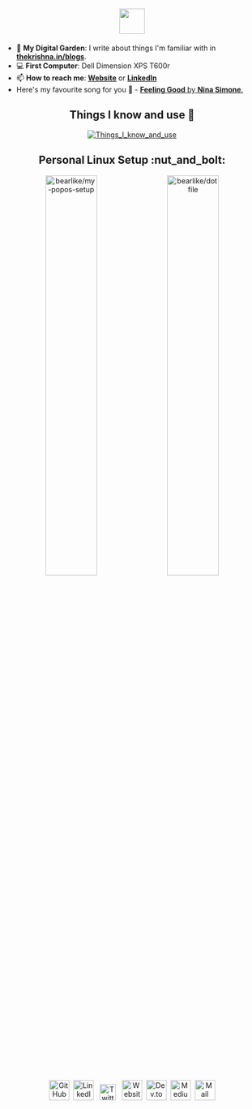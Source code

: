 <h1 align="center"><img src="https://cdn.thekrishna.in/img/kk-name-animated.svg" height="50" /></h1>

- 🌱 **My Digital Garden**: I write about things I'm familiar with in **[thekrishna.in/blogs](https://thekrishna.in/blogs/?utm_source=github)**.
- :computer: **First Computer**: Dell Dimension XPS T600r
- 📫 **How to reach me**: **[Website](https://thekrishna.in/?utm_source=github)** or **[LinkedIn](https://kanth.tech/linkedin?utm_source=github)**
- Here's my favourite song for you :trumpet: - [**Feeling Good** by **Nina Simone**.](https://youtube.com/watch?v=BNMKGYiJpvg)

<h2 align="center">Things I know and use 🌱</h2>
<p align="center"><a href="https://thekrishna.in/#skills?utm_source=github"><img alt="Things_I_know_and_use" src="https://cdn.thekrishna.in/img/Projects/gh-skills.jpg?20May22" /></a></p>


<h2 align="center">Personal Linux Setup :nut_and_bolt:</h2>
<p align="center"><a href="https://github.com/bearlike/my-popos-setup"><img width="45%" src="https://cdn.thekrishna.in/img/gh-card/my_popos_setup.svg?" alt="bearlike/my-popos-setup"></a>&emsp;<a href="https://github.com/bearlike/dotfiles"><img width="45%" src="https://cdn.thekrishna.in/img/gh-card/dotfiles.svg?" alt="bearlike/dotfile"></a></p>
<h2 align="center"></h2>


<p align="center">   
<a id="GitHub"   href="https://kanth.tech/github?utm_source=github"    ><img width="40px" src="https://cdn.thekrishna.in/img/icon/gh-profile/github.svg"   alt="GitHub"   /></a>&nbsp;
<a id="LinkedIn" href="https://kanth.tech/linkedin?utm_source=github"  ><img width="40px" src="https://cdn.thekrishna.in/img/icon/gh-profile/linkedin.svg" alt="LinkedIn" /></a>&nbsp;&nbsp;
<a id="Twitter"  href="https://kanth.tech/twitter?utm_source=github"   ><img width="32px" src="https://cdn.thekrishna.in/img/icon/gh-profile/twitter.svg"  alt="Twitter"  /></a>&nbsp;&nbsp;
<a id="Website"  href="https://thekrishna.in/?utm_source=github"       ><img width="40px" src="https://cdn.thekrishna.in/img/icon/gh-profile/web.svg"      alt="Website"  /></a>&nbsp;
<a id="Dev.to"   href="https://kanth.tech/devto?utm_source=github"     ><img width="40px" src="https://cdn.thekrishna.in/img/icon/gh-profile/dev.svg"      alt="Dev.to"   /></a>&nbsp;
<a id="Medium"   href="https://kanth.tech/medium?utm_source=github"    ><img width="40px" src="https://cdn.thekrishna.in/img/icon/gh-profile/medium.svg"   alt="Medium"   /></a>&nbsp;
<a id="Mail"     href="mailto:mail@kanth.tech"                         ><img width="40px" src="https://cdn.thekrishna.in/img/icon/gh-profile/mail.svg"     alt="Mail"     /></a>
</p>

